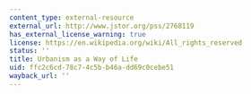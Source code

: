 ```yaml
---
content_type: external-resource
external_url: http://www.jstor.org/pss/2768119
has_external_license_warning: true
license: https://en.wikipedia.org/wiki/All_rights_reserved
status: ''
title: Urbanism as a Way of Life
uid: ffc2c6cd-78c7-4c5b-b46a-dd69c0cebe51
wayback_url: ''
---
```

